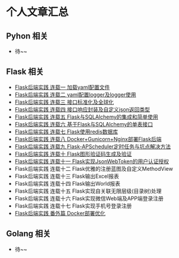 # 个人文章汇总

## Pyhon 相关
- 待~~


## Flask 相关
- [Flask后端实践  连载一 加载yaml配置文件](https://blog.csdn.net/qq_22034353/article/details/88591681)
- [Flask后端实践  连载二 yaml配置logger及logger使用](https://blog.csdn.net/qq_22034353/article/details/88629521)
- [Flask后端实践  连载三 接口标准化及全球化](https://blog.csdn.net/qq_22034353/article/details/88701947)
- [Flask后端实践  连载四 接口响应封装及自定义json返回类型](https://blog.csdn.net/qq_22034353/article/details/88758395)
- [Flask后端实践  连载五 Flask与SQLAlchemy的集成和简单使用](https://blog.csdn.net/qq_22034353/article/details/88840483)
- [Flask后端实践  连载六 基于Flask与SQLAlchemy的单表接口](https://blog.csdn.net/qq_22034353/article/details/89043562)
- [Flask后端实践  连载七 Flask使用redis数据库](https://blog.csdn.net/qq_22034353/article/details/89107062)
- [Flask后端实践  连载八 Docker+Gunicorn+Nginx部署Flask后端](https://blog.csdn.net/qq_22034353/article/details/89289404)
- [Flask后端实践  连载九 Flask-APScheduler定时任务与坑点解决方法](https://blog.csdn.net/qq_22034353/article/details/89362959)
- [Flask后端实践  连载十 Flask图形验证码生成及验证](https://blog.csdn.net/qq_22034353/article/details/89631320)
- [Flask后端实践  连载十一 Flask实现JsonWebToken的用户认证授权](https://blog.csdn.net/qq_22034353/article/details/90045811)
- Flask后端实践  连载十二 Flask优雅的注册蓝图及自定义MethodView
- Flask后端实践  连载十三 Flask输出Excel报表
- Flask后端实践  连载十四 Flask输出World报表
- Flask后端实践  连载十五 Flask实现自关联无限层级(目录树)处理
- Flask后端实践  连载十六 Flask实现微信Web端及APP端登录注册
- Flask后端实践  连载十七 Flask实现手机号登录注册
- [Flask后端实践  番外篇 Docker部署优化](https://blog.csdn.net/qq_22034353/article/details/89950228)
## Golang 相关
- 待~~
